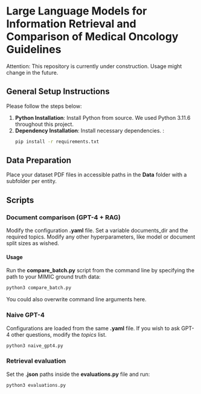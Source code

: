 # Large Language Models for Information Retrieval and Comparison of Medical Oncology Guidelines
Attention: This repository is currently under construction. Usage might change in the future. 


## General Setup Instructions

Please follow the steps below:

1. **Python Installation**: Install Python from source. We used Python 3.11.6 throughout this project. 
2. **Dependency Installation**: Install necessary dependencies. :
   ```bash
   pip install -r requirements.txt
   ```

## Data Preparation

Place your dataset PDF files in accessible paths in the **Data** folder with a subfolder per entity. 

## Scripts

### Document comparison (GPT-4 + RAG)
Modify the configuration **.yaml** file. Set a variable documents_dir and the required topics.
Modify any other hyperparameters, like model or document split sizes as wished. 

#### Usage
Run the **compare_batch.py** script from the command line by specifying the path to your MIMIC ground truth data:
    
```bash
python3 compare_batch.py
```

You could also overwrite command line arguments here.

### Naive GPT-4
Configurations are loaded from the same **.yaml** file. If you wish to ask GPT-4 other questions, modify the *topics* list. 
    
```bash
python3 naive_gpt4.py
```

### Retrieval evaluation
Set the **.json** paths inside the **evaluations.py** file and run:
    
```bash
python3 evaluations.py
```
